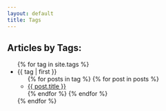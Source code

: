 ```yaml
---
layout: default
title: Tags
---
```

<div id="post-content">
  <h2>Articles by Tags:</h2>
  <ul>
  {% for tag in site.tags %}
    <li><a name="{{ tag | first }}">{{ tag | first }}</a>
      <ul>
      {% for posts in tag %}
        {% for post in posts %}
          <li><a href="{{ post.url }}">{{ post.title }}</a></li>
        {% endfor %}
      {% endfor %}
      </ul>
    </li>
  {% endfor %}
  </ul>
</div>